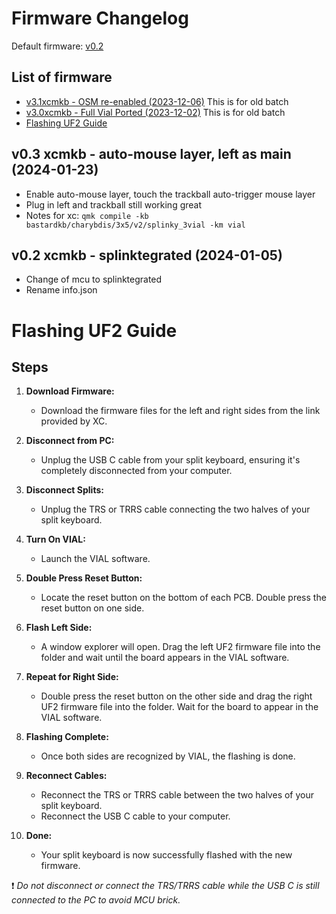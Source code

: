 # Firmware Changelog
Default firmware: [v0.2](#v02-xcmkb---splinktegrated--2024-01-05-)

## List of firmware
- [v3.1xcmkb - OSM re-enabled (2023-12-06)](#v31xcmkb---osm-re-enabled-2023-12-06) This is for old batch 
- [v3.0xcmkb - Full Vial Ported (2023-12-02)](#v30xcmkb---full-vial-ported-2023-12-02) This is for old batch 
- [Flashing UF2 Guide](#flashing-uf2-guide)

## v0.3 xcmkb - auto-mouse layer, left as main (2024-01-23)
- Enable auto-mouse layer, touch the trackball auto-trigger mouse layer
- Plug in left and trackball still working great
- Notes for xc: `qmk compile -kb bastardkb/charybdis/3x5/v2/splinky_3vial -km vial`

## v0.2 xcmkb - splinktegrated (2024-01-05)
- Change of mcu to splinktegrated
- Rename info.json

# Flashing UF2 Guide

## Steps

1. **Download Firmware:**
   - Download the firmware files for the left and right sides from the link provided by XC.

2. **Disconnect from PC:**
   - Unplug the USB C cable from your split keyboard, ensuring it's completely disconnected from your computer.

3. **Disconnect Splits:**
   - Unplug the TRS or TRRS cable connecting the two halves of your split keyboard.
     
4. **Turn On VIAL:**
   - Launch the VIAL software.

5. **Double Press Reset Button:**
   - Locate the reset button on the bottom of each PCB. Double press the reset button on one side.

6. **Flash Left Side:**
   - A window explorer will open. Drag the left UF2 firmware file into the folder and wait until the board appears in the VIAL software.

7. **Repeat for Right Side:**
   - Double press the reset button on the other side and drag the right UF2 firmware file into the folder. Wait for the board to appear in the VIAL software.

8. **Flashing Complete:**
   - Once both sides are recognized by VIAL, the flashing is done.

9. **Reconnect Cables:**
   - Reconnect the TRS or TRRS cable between the two halves of your split keyboard.
   - Reconnect the USB C cable to your computer.

10. **Done:**
    - Your split keyboard is now successfully flashed with the new firmware.

:exclamation: *Do not disconnect or connect the TRS/TRRS cable while the USB C is still connected to the PC to avoid MCU brick.*


